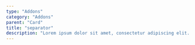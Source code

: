 ```yaml
---
type: "Addons"
category: "Addons"
parent: "Card"
title: "separator"
description: "Lorem ipsum dolor sit amet, consectetur adipiscing elit. Nunc tempus laoreet leo sit amet iaculis."
---
```


<demo>
  <demovanilla src="vanilla/addons/card/separator">
  </demovanilla>
</demo>

<demo>
  <demovanilla src="vanilla/addons/card/separator-horizontal">
  </demovanilla>
</demo>
